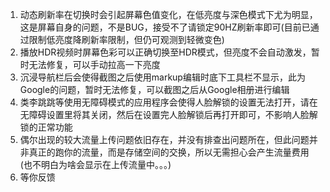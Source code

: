 1. 动态刷新率在切换时会引起屏幕色值变化，在低亮度与深色模式下尤为明显，这是屏幕自身的问题，不是BUG，接受不了请锁定90HZ刷新率即可(目前已通过限制低亮度降刷新率限制，但仍可观测到轻微变色)
2. 播放HDR视频时屏幕色彩可以正确切换至HDR模式，但亮度不会自动激发，暂时无法修复，可以手动拉高一下亮度
3. 沉浸导航栏后会使得截图之后使用markup编辑时底下工具栏不显示，此为Google的问题，暂时无法修复，可以截图之后从Google相册进行编辑
4. 类李跳跳等使用无障碍模式的应用程序会使得人脸解锁的设置无法打开，请在无障碍设置里将其关闭，然后在设置完人脸解锁后再打开即可，不影响人脸解锁的正常功能
5. 偶尔出现的较大流量上传问题依旧存在，并没有排查出问题所在，但此问题并非真正的跑你的流量，而是存储空间的交换，所以无需担心会产生流量费用(也不明白为啥会显示在上传流量中。。。)
6. 等你反馈
